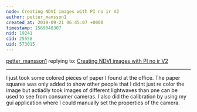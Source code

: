 ```yaml
---
node: Creating NDVI images with PI no ir V2
author: petter_mansson1
created_at: 2019-09-21 06:45:07 +0000
timestamp: 1569048307
nid: 19241
cid: 25558
uid: 573015
---
```




[petter_mansson1](../profile/petter_mansson1) replying to: [Creating NDVI images with PI no ir V2](../notes/macmuzz/05-05-2019/creating-ndvi-images-with-pi-no-ir-v2)

----
I just took some colored pieces of paper I found at the office. The paper squares was only added to show other people that I didnt just re color the image but actiaöly took images of different lightwaves than pne can be used to see from consumer cameras. 
I also did the calibration by using my gui application where I could manually set the properties of the camera. 